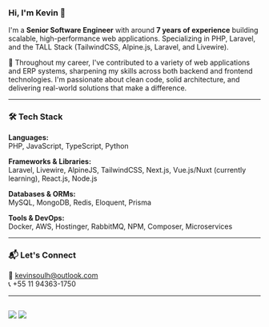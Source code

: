 ### Hi, I'm Kevin 👋

I'm a **Senior Software Engineer** with around **7 years of experience** building scalable, high-performance web applications. Specializing in PHP, Laravel, and the TALL Stack (TailwindCSS, Alpine.js, Laravel, and Livewire).

💼 Throughout my career, I've contributed to a variety of web applications and ERP systems, sharpening my skills across both backend and frontend technologies. I'm passionate about clean code, solid architecture, and delivering real-world solutions that make a difference.

---

### 🛠️ Tech Stack

**Languages:**  
PHP, JavaScript, TypeScript, Python

**Frameworks & Libraries:**  
Laravel, Livewire, AlpineJS, TailwindCSS, Next.js, Vue.js/Nuxt (currently learning), React.js, Node.js

**Databases & ORMs:**  
MySQL, MongoDB, Redis, Eloquent, Prisma

**Tools & DevOps:**  
Docker, AWS, Hostinger, RabbitMQ, NPM, Composer, Microservices

---

### 📬 Let's Connect

📧 kevinsoulh@outlook.com  
📞 +55 11 94363-1750

---

<!-- <div align="center">
  <a href="https://github.com/kevinsoulh">
  <img height="180em" src="https://github-readme-stats.vercel.app/api?username=kevinsoulh&show_icons=true&theme=github_dark&include_all_commits=true&count_private=true"/>
  <img height="180em" src="https://github-readme-stats.vercel.app/api/top-langs/?username=kevinsoulh&layout=compact&langs_count=7&theme=github_dark"/>
</div> -->
  
<!-- <div style="display: inline_block"><br>
  <img align="center" alt="Kevin-Php" height="30" width="40" src="https://raw.githubusercontent.com/devicons/devicon/master/icons/php/php-plain.svg">
  <img align="center" alt="Kevin-Laravel" height="30" width="40" src="https://raw.githubusercontent.com/devicons/devicon/master/icons/laravel/laravel-plain.svg">
  <img align="center" alt="Kevin-Js" height="30" width="40" src="https://raw.githubusercontent.com/devicons/devicon/master/icons/javascript/javascript-plain.svg">
  <img align="center" alt="Kevin-HTML" height="30" width="40" src="https://raw.githubusercontent.com/devicons/devicon/master/icons/html5/html5-original.svg">
  <img align="center" alt="Kevin-CSS" height="30" width="40" src="https://raw.githubusercontent.com/devicons/devicon/master/icons/css3/css3-original.svg">
</div> -->
  
  ##
 
<div>
  <a href = "mailto:kevinsoulh@outlook.com"><img src="https://img.shields.io/badge/Outlook-0078D4?style=for-the-badge&logo=microsoft-outlook&logoColor=white" target="_blank"></a>
  <a href="https://www.linkedin.com/in/kevin-souza-9b684a1ba" target="_blank"><img src="https://img.shields.io/badge/-LinkedIn-%230077B5?style=for-the-badge&logo=linkedin&logoColor=white" target="_blank"></a>
</div>
